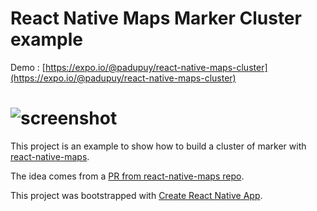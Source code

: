 # React Native Maps Marker Cluster example

Demo : [https://expo.io/@padupuy/react-native-maps-cluster](https://expo.io/@padupuy/react-native-maps-cluster)

# ![screenshot](media/demo.gif)
  
This project is an example to show how to build a cluster of marker with [react-native-maps](https://github.com/airbnb/react-native-maps). 

The idea comes from a [PR from react-native-maps repo](https://github.com/airbnb/react-native-maps/pull/137).

This project was bootstrapped with [Create React Native App](https://github.com/react-community/create-react-native-app).